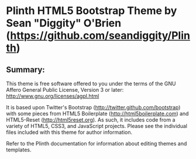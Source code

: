 #  Plinth HTML5 Bootstrap Theme by Sean "Diggity" O'Brien (https://github.com/seandiggity/Plinth)

## Summary:

This theme is free software offered to you under the terms of the GNU Affero General Public License, Version 3 or later:
http://www.gnu.org/licenses/agpl.html

It is based upon Twitter's Bootstrap (http://twitter.github.com/bootstrap) with some pieces from HTML5 Boilerplate 
(http://html5boilerplate.com) and HTML5-Reset (http://html5reset.org).  As such, it includes code from a variety of 
HTML5, CSS3, and JavaScript projects.  Please see the individual files included with this theme for author information.

Refer to the Plinth documentation for information about editing themes and templates.

